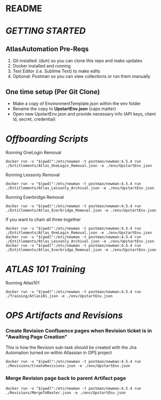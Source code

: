 # README #

# ***GETTING STARTED***

## AtlasAutomation Pre-Reqs

1. Git installed: (duh) so you can clone this repo and make updates 
2. Docker installed and running
3. Text Editor (i.e. Sublime Text) to make edits 
4. Optional: Postman so you can view collections or run them manually


## One time setup (Per Git Clone)
 
- Make a copy of EnvironmentTemplate.json within the env folder
- Rename the copy to **UpstartEnv.json** (caps matter)
- Open new UpstartEnv.json and provide necessary info (API keys, client id, secret, credential)

# ***Offboarding Scripts***

Running OneLogin Removal
```
docker run -v "$(pwd)":/etc/newman -t postman/newman:4.5.4 run ./Entitlements/Atlas_OneLogin_Removal.json -e ./env/UpstartEnv.json

```

Running Lessonly Removal
```
docker run -v "$(pwd)":/etc/newman -t postman/newman:4.5.4 run ./Entitlements/Atlas_Lessonly_Archival.json -e ./env/UpstartEnv.json

```

Running Everbridge Removal
```
docker run -v "$(pwd)":/etc/newman -t postman/newman:4.5.4 run ./Entitlements/Atlas_Everbridge_Removal.json -e ./env/UpstartEnv.json

```

If you want to chain all three together

```
docker run -v "$(pwd)":/etc/newman -t postman/newman:4.5.4 run ./Entitlements/Atlas_OneLogin_Removal.json -e ./env/UpstartEnv.json
docker run -v "$(pwd)":/etc/newman -t postman/newman:4.5.4 run ./Entitlements/Atlas_Lessonly_Archival.json -e ./env/UpstartEnv.json
docker run -v "$(pwd)":/etc/newman -t postman/newman:4.5.4 run ./Entitlements/Atlas_Everbridge_Removal.json -e ./env/UpstartEnv.json

```


# ***ATLAS 101 Training***


Running Atlas101
```
docker run -v "$(pwd)":/etc/newman -t postman/newman:4.5.4 run ./Training/Atlas101.json -e ./env/UpstartEnv.json

```

# ***OPS Artifacts and Revisions***

  
  ### Create Revision Confluence pages when Revision ticket is in "Awaiting Page Creation"
  This is how the Revision sub-task should be created with the Jira Automation turned on within Atlassian in OPS project
  ```
  docker run -v "$(pwd)":/etc/newman -t postman/newman:4.5.4 run ./Revisions/CreateRevisions.json -e ./env/UpstartEnv.json
  ```
  ### Merge Revision page back to parent Artifact page
  ```
  docker run -v "$(pwd)":/etc/newman -t postman/newman:4.5.4 run ./Revisions/MergeToMaster.json -e ./env/UpstartEnv.json
  ```
  

